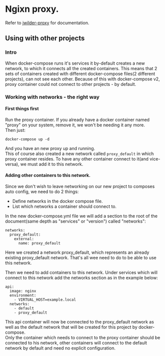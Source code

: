 # Ngixn proxy.
Refer to [jwilder-proxy](https://hub.docker.com/r/jwilder/nginx-proxy/) for documentation.

## Using with other projects

### Intro

When docker-compose runs it's services it by-default creates a new network, to which it connects all the created containers. This means that 2 sets of containers created with different docker-compose files(2 different projects), can not see each other. Because of this with docker-compose v2, proxy container could not connect to other projects - by default.

### Working with networks - the right way
#### First things first
Run the proxy container. If you already have a docker container named "proxy" on your system, remove it, we won't be needing it any more.  
Then just:
```
docker-compose up -d
```
And you have an new proxy up and running.  
This of course also created a new network called `proxy_default` in which proxy container resides. To have any other container connect to it(and vice-versa), we must add it to this network.

#### Adding other containers to this network.
Since we don't wish to leave networking on our new project to composes auto config, we need to do 2 things:
* Define networks in the docker compose file.
* List which networks a container should connect to.

In the new docker-compose.yml file we will add a section to the root of the document(same depth as "services" or "version") called "networks":
```
networks:
  proxy_default:
    external:
      name: proxy_default
```
Here we created a network proxy_default, which represents an already existing proxy_default network. That's all wee need to do to be able to use this network.

Then we need to add containers to this network. Under services which will connect to this network add the networks section as in the example below:
```
api:
  image: nginx
  environment:
    - VIRTUAL_HOST=example.local
  networks:
    - default
    - proxy_default
```
This api container will now be connected to the proxy_default network as well as the default network that will be created for this project by docker-compose.  
Only the container which needs to connect to the proxy container should be connected to his network, other containers will connect to the default network by default and need no explicit configuration.

